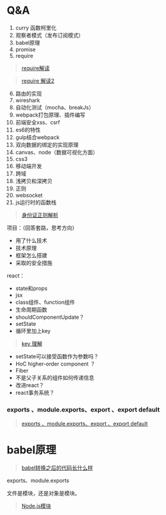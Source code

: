 # Q&A

1. curry 函数柯里化
2. 观察者模式（发布订阅模式）
3. babel原理
4. promise
5. require

> [require解读 ](http://www.ruanyifeng.com/blog/2015/05/require.html)

> [require 解读2](http://wanderyt.github.io/2017/09/06/Require-in-Node-js/)


6. 路由的实现
7. wireshark
8. 自动化测试（mocha、breakJs）
9. webpack打包原理、插件编写
10. 前端安全xss、csrf
11. es6的特性
12. gulp结合webpack
13. 双向数据的绑定的实现原理
14. canvas、node（数据可视化方面）
15. css3
16. 移动端开发
17. 跨域
18. 浅拷贝和深拷贝
19. 正则
20. websocket
21. js运行时的函数栈


> [身份证正则解析](http://www.jb51.net/article/109384.htm)

项目：（回答套路，思考方向）

- 用了什么技术
- 技术原理
- 框架怎么搭建
- 采取的安全措施


react：

- state和props
- jsx
- class组件、function组件
- 生命周期函数
- shouldComponentUpdate？
- setState
- 循环里加上key

> [key 理解](http://taobaofed.org/blog/2016/08/24/react-key/)

- setState可以接受函数作为参数吗？
- HoC higher-order component ？
- Fiber
- 不是父子关系的组件如何传递信息
- 改进react？
- react事务系统？


###  exports 、module.exports、export 、export default

> [exports 、module.exports、export 、export default](http://www.jianshu.com/p/076f2af97db0)


# babel原理

> [babel转换之后的代码长什么样](https://github.com/lcxfs1991/blog/issues/9)


exports、module.exports

文件是模块，还是对象是模块。

> [Node.js模块](http://www.runoob.com/nodejs/nodejs-module-system.html)
